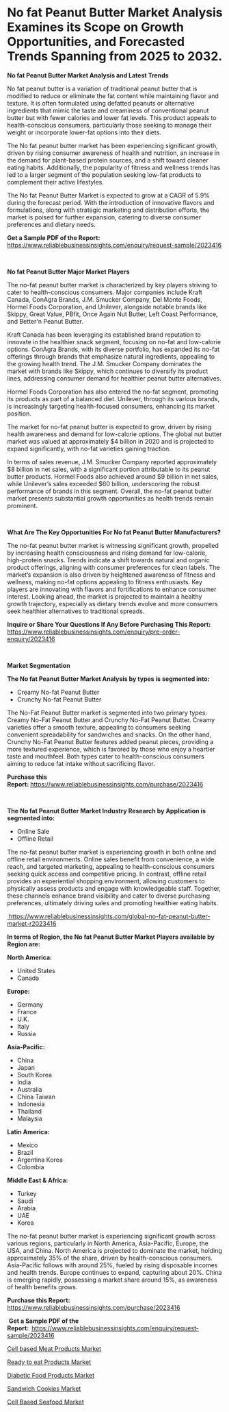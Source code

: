 <p><h1>No fat Peanut Butter Market Analysis Examines its Scope on Growth Opportunities, and Forecasted Trends Spanning from 2025 to 2032.</h1></p><p><strong>No fat Peanut Butter Market Analysis and Latest Trends</strong></p>
<p><p>No fat peanut butter is a variation of traditional peanut butter that is modified to reduce or eliminate the fat content while maintaining flavor and texture. It is often formulated using defatted peanuts or alternative ingredients that mimic the taste and creaminess of conventional peanut butter but with fewer calories and lower fat levels. This product appeals to health-conscious consumers, particularly those seeking to manage their weight or incorporate lower-fat options into their diets.</p><p>The No fat peanut butter market has been experiencing significant growth, driven by rising consumer awareness of health and nutrition, an increase in the demand for plant-based protein sources, and a shift toward cleaner eating habits. Additionally, the popularity of fitness and wellness trends has led to a larger segment of the population seeking low-fat products to complement their active lifestyles.</p><p>The No fat Peanut Butter Market is expected to grow at a CAGR of 5.9% during the forecast period. With the introduction of innovative flavors and formulations, along with strategic marketing and distribution efforts, the market is poised for further expansion, catering to diverse consumer preferences and dietary needs.</p></p>
<p><strong>Get a Sample PDF of the Report:&nbsp;</strong> <a href="https://www.reliablebusinessinsights.com/enquiry/request-sample/2023416?utm_campaign=84&utm_medium=2&utm_source=Github&utm_content=ia&utm_term=14022025&utm_id=no-fat-peanut-butter">https://www.reliablebusinessinsights.com/enquiry/request-sample/2023416</a></p>
<p>&nbsp;</p>
<p><strong>No fat Peanut Butter Major Market Players</strong></p>
<p><p>The no-fat peanut butter market is characterized by key players striving to cater to health-conscious consumers. Major companies include Kraft Canada, ConAgra Brands, J.M. Smucker Company, Del Monte Foods, Hormel Foods Corporation, and Unilever, alongside notable brands like Skippy, Great Value, PBfit, Once Again Nut Butter, Left Coast Performance, and Better'n Peanut Butter.</p><p>Kraft Canada has been leveraging its established brand reputation to innovate in the healthier snack segment, focusing on no-fat and low-calorie options. ConAgra Brands, with its diverse portfolio, has expanded its no-fat offerings through brands that emphasize natural ingredients, appealing to the growing health trend. The J.M. Smucker Company dominates the market with brands like Skippy, which continues to diversify its product lines, addressing consumer demand for healthier peanut butter alternatives.</p><p>Hormel Foods Corporation has also entered the no-fat segment, promoting its products as part of a balanced diet. Unilever, through its various brands, is increasingly targeting health-focused consumers, enhancing its market position.</p><p>The market for no-fat peanut butter is expected to grow, driven by rising health awareness and demand for low-calorie options. The global nut butter market was valued at approximately $4 billion in 2020 and is projected to expand significantly, with no-fat varieties gaining traction.</p><p>In terms of sales revenue, J.M. Smucker Company reported approximately $8 billion in net sales, with a significant portion attributable to its peanut butter products. Hormel Foods also achieved around $9 billion in net sales, while Unilever’s sales exceeded $60 billion, underscoring the robust performance of brands in this segment. Overall, the no-fat peanut butter market presents substantial growth opportunities as health trends remain prominent.</p></p>
<p>&nbsp;</p>
<p><strong>What Are The Key Opportunities For No fat Peanut Butter Manufacturers?</strong></p>
<p><p>The no-fat peanut butter market is witnessing significant growth, propelled by increasing health consciousness and rising demand for low-calorie, high-protein snacks. Trends indicate a shift towards natural and organic product offerings, aligning with consumer preferences for clean labels. The market’s expansion is also driven by heightened awareness of fitness and wellness, making no-fat options appealing to fitness enthusiasts. Key players are innovating with flavors and fortifications to enhance consumer interest. Looking ahead, the market is projected to maintain a healthy growth trajectory, especially as dietary trends evolve and more consumers seek healthier alternatives to traditional spreads.</p></p>
<p><strong>Inquire or Share Your Questions If Any Before Purchasing This Report:</strong> <a href="https://www.reliablebusinessinsights.com/enquiry/pre-order-enquiry/2023416?utm_campaign=84&utm_medium=2&utm_source=Github&utm_content=ia&utm_term=14022025&utm_id=no-fat-peanut-butter">https://www.reliablebusinessinsights.com/enquiry/pre-order-enquiry/2023416</a></p>
<p>&nbsp;</p>
<p><strong>Market Segmentation</strong></p>
<p><strong>The No fat Peanut Butter Market Analysis by types is segmented into:</strong></p>
<p><ul><li>Creamy No-fat Peanut Butter</li><li>Crunchy No-fat Peanut Butter</li></ul></p>
<p><p>The No-Fat Peanut Butter market is segmented into two primary types: Creamy No-Fat Peanut Butter and Crunchy No-Fat Peanut Butter. Creamy varieties offer a smooth texture, appealing to consumers seeking convenient spreadability for sandwiches and snacks. On the other hand, Crunchy No-Fat Peanut Butter features added peanut pieces, providing a more textured experience, which is favored by those who enjoy a heartier taste and mouthfeel. Both types cater to health-conscious consumers aiming to reduce fat intake without sacrificing flavor.</p></p>
<p><strong>Purchase this Report:&nbsp;</strong><a href="https://www.reliablebusinessinsights.com/purchase/2023416?utm_campaign=84&utm_medium=2&utm_source=Github&utm_content=ia&utm_term=14022025&utm_id=no-fat-peanut-butter">https://www.reliablebusinessinsights.com/purchase/2023416</a></p>
<p>&nbsp;</p>
<p><strong>The No fat Peanut Butter Market Industry Research by Application is segmented into:</strong></p>
<p><ul><li>Online Sale</li><li>Offline Retail</li></ul></p>
<p><p>The no-fat peanut butter market is experiencing growth in both online and offline retail environments. Online sales benefit from convenience, a wide reach, and targeted marketing, appealing to health-conscious consumers seeking quick access and competitive pricing. In contrast, offline retail provides an experiential shopping environment, allowing customers to physically assess products and engage with knowledgeable staff. Together, these channels enhance brand visibility and cater to diverse purchasing preferences, ultimately driving sales and promoting healthier eating habits.</p></p>
<p><a href="https://www.reliablebusinessinsights.com/global-no-fat-peanut-butter-market-r2023416?utm_campaign=84&utm_medium=2&utm_source=Github&utm_content=ia&utm_term=14022025&utm_id=no-fat-peanut-butter">&nbsp;https://www.reliablebusinessinsights.com/global-no-fat-peanut-butter-market-r2023416</a></p>
<p><strong>In terms of Region, the No fat Peanut Butter Market Players available by Region are:</strong></p>
<p>
    <p> <strong> North America: </strong>
        <ul>
            <li>United States</li>
            <li>Canada</li>
        </ul>
        </p> 
    <p> <strong> Europe: </strong>
        <ul>
            <li>Germany</li>
            <li>France</li>
            <li>U.K.</li>
            <li>Italy</li>
            <li>Russia</li>
        </ul>
        </p> 
    <p> <strong> Asia-Pacific: </strong>
        <ul>
            <li>China</li>
            <li>Japan</li>
            <li>South Korea</li>
            <li>India</li>
            <li>Australia</li>
            <li>China Taiwan</li>
            <li>Indonesia</li>
            <li>Thailand</li>
            <li>Malaysia</li>
        </ul>
        </p> 
    <p> <strong> Latin America: </strong>
        <ul>
            <li>Mexico</li>
            <li>Brazil</li>
            <li>Argentina Korea</li>
            <li>Colombia</li>
        </ul>
        </p> 
    <p> <strong> Middle East & Africa: </strong>
        <ul>
            <li>Turkey</li>
            <li>Saudi</li>
            <li>Arabia</li>
            <li>UAE</li>
            <li>Korea</li>
        </ul>
    </p>
    </p>
<p><p>The no-fat peanut butter market is experiencing significant growth across various regions, particularly in North America, Asia-Pacific, Europe, the USA, and China. North America is projected to dominate the market, holding approximately 35% of the share, driven by health-conscious consumers. Asia-Pacific follows with around 25%, fueled by rising disposable incomes and health trends. Europe continues to expand, capturing about 20%. China is emerging rapidly, possessing a market share around 15%, as awareness of health benefits grows.</p></p>
<p><strong>Purchase this Report: </strong><a href="https://www.reliablebusinessinsights.com/purchase/2023416?utm_campaign=84&utm_medium=2&utm_source=Github&utm_content=ia&utm_term=14022025&utm_id=no-fat-peanut-butter">https://www.reliablebusinessinsights.com/purchase/2023416</a></p>
<p>&nbsp;<strong>Get a Sample PDF of the Report:&nbsp;&nbsp;</strong><a href="https://www.reliablebusinessinsights.com/enquiry/request-sample/2023416?utm_campaign=84&utm_medium=2&utm_source=Github&utm_content=ia&utm_term=14022025&utm_id=no-fat-peanut-butter">https://www.reliablebusinessinsights.com/enquiry/request-sample/2023416</a></p>
<p><strong></strong></p>
<p><p><a href="https://github.com/beroxiluwaya/Market-Research-Report-List-1/blob/main/cell-based-meat-products-market.md?utm_campaign=84&utm_medium=2&utm_source=Github&utm_content=ia&utm_term=14022025&utm_id=no-fat-peanut-butter">Cell based Meat Products Market</a></p><p><a href="https://github.com/meuskocov/Market-Research-Report-List-1/blob/main/ready-to-eat-products-market.md?utm_campaign=84&utm_medium=2&utm_source=Github&utm_content=ia&utm_term=14022025&utm_id=no-fat-peanut-butter">Ready to eat Products Market</a></p><p><a href="https://github.com/binnazcassam/Market-Research-Report-List-1/blob/main/diabetic-food-products-market.md?utm_campaign=84&utm_medium=2&utm_source=Github&utm_content=ia&utm_term=14022025&utm_id=no-fat-peanut-butter">Diabetic Food Products Market</a></p><p><a href="https://github.com/genayziben/Market-Research-Report-List-1/blob/main/sandwich-cookies-market.md?utm_campaign=84&utm_medium=2&utm_source=Github&utm_content=ia&utm_term=14022025&utm_id=no-fat-peanut-butter">Sandwich Cookies Market</a></p><p><a href="https://github.com/saklpelzami95/Market-Research-Report-List-1/blob/main/cell-based-seafood-market.md?utm_campaign=84&utm_medium=2&utm_source=Github&utm_content=ia&utm_term=14022025&utm_id=no-fat-peanut-butter">Cell Based Seafood Market</a></p></p>
